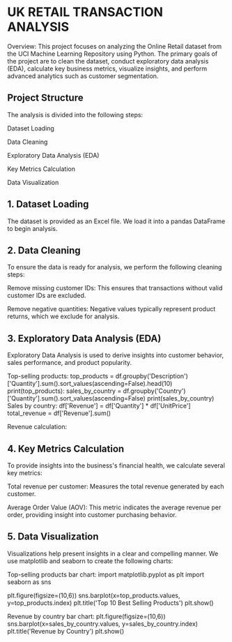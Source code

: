 
#  UK RETAIL TRANSACTION ANALYSIS 

 Overview: This project focuses on analyzing the Online Retail dataset from the UCI Machine Learning Repository using Python. The primary goals of the project are to clean the dataset, conduct exploratory data analysis (EDA), calculate key business metrics, visualize insights, and perform advanced analytics such as customer segmentation.


##  Project Structure
The analysis is divided into the following steps:

Dataset Loading

Data Cleaning

Exploratory Data Analysis (EDA)

Key Metrics Calculation

Data Visualization




## 1. Dataset Loading
The dataset is provided as an Excel file. We load it into a pandas DataFrame to begin analysis.
## 2. Data Cleaning
To ensure the data is ready for analysis, we perform the following cleaning steps:

Remove missing customer IDs: This ensures that transactions without valid customer IDs are excluded.

Remove negative quantities: Negative values typically represent product returns, which we exclude for analysis.
## 3. Exploratory Data Analysis (EDA)
Exploratory Data Analysis is used to derive insights into customer behavior, sales performance, and product popularity.

Top-selling products: 
top_products = df.groupby('Description')['Quantity'].sum().sort_values(ascending=False).head(10)
print(top_products):
sales_by_country = df.groupby('Country')['Quantity'].sum().sort_values(ascending=False)
print(sales_by_country)
Sales by country:
df['Revenue'] = df['Quantity'] * df['UnitPrice']
total_revenue = df['Revenue'].sum()

Revenue calculation:
## 4. Key Metrics Calculation
To provide insights into the business's financial health, we calculate several key metrics:

Total revenue per customer: Measures the total revenue generated by each customer.

Average Order Value (AOV): This metric indicates the average revenue per order, providing insight into customer purchasing behavior.
## 5. Data Visualization
Visualizations help present insights in a clear and compelling manner. We use matplotlib and seaborn to create the following charts:

Top-selling products bar chart:
import matplotlib.pyplot as plt
import seaborn as sns

plt.figure(figsize=(10,6))
sns.barplot(x=top_products.values, y=top_products.index)
plt.title('Top 10 Best Selling Products')
plt.show()

Revenue by country bar chart:
plt.figure(figsize=(10,6))
sns.barplot(x=sales_by_country.values, y=sales_by_country.index)
plt.title('Revenue by Country')
plt.show()
